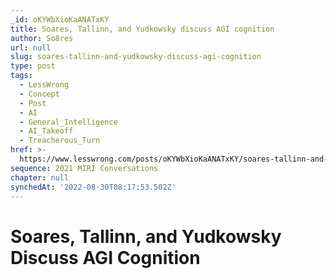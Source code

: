 ```yaml
---
_id: oKYWbXioKaANATxKY
title: Soares, Tallinn, and Yudkowsky discuss AGI cognition
author: So8res
url: null
slug: soares-tallinn-and-yudkowsky-discuss-agi-cognition
type: post
tags:
  - LessWrong
  - Concept
  - Post
  - AI
  - General_Intelligence
  - AI_Takeoff
  - Treacherous_Turn
href: >-
  https://www.lesswrong.com/posts/oKYWbXioKaANATxKY/soares-tallinn-and-yudkowsky-discuss-agi-cognition
sequence: 2021 MIRI Conversations
chapter: null
synchedAt: '2022-08-30T08:17:53.502Z'
---
```


# Soares, Tallinn, and Yudkowsky Discuss AGI Cognition
